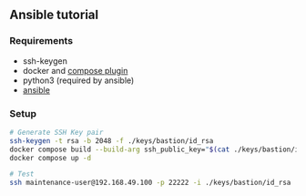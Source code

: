 ## Ansible tutorial

### Requirements

- ssh-keygen
- docker and [compose plugin](https://docs.docker.jp/compose/install/compose-plugin.html)
- python3 (required by ansible)
- [ansible](https://docs.ansible.com/ansible/latest/installation_guide/intro_installation.html#installing-and-upgrading-ansible)

### Setup

```bash
# Generate SSH Key pair
ssh-keygen -t rsa -b 2048 -f ./keys/bastion/id_rsa
docker compose build --build-arg ssh_public_key="$(cat ./keys/bastion/id_rsa.pub)"
docker compose up -d

# Test
ssh maintenance-user@192.168.49.100 -p 22222 -i ./keys/bastion/id_rsa
```

